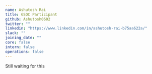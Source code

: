 ```yaml
---
name: Ashutosh Rai
title: GSOC Participant
github: Ashutosh0602
twitter: ""
linkedin: "https://www.linkedin.com/in/ashutosh-rai-b75aa622a/"
slack: ""
joining_date: ""
core: false
intern: false
operations: false
---
```


Still waiting for this
